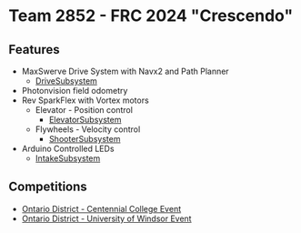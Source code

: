 # Team 2852 - FRC 2024 "Crescendo"

## Features
 - MaxSwerve Drive System with Navx2 and Path Planner
    - [DriveSubsystem](https://github.com/frc2852/frc2852-2024/blob/main/src/main/java/frc/robot/subsystems/DriveSubsystem.java)
 - Photonvision field odometry
 - Rev SparkFlex with Vortex motors
     - Elevator - Position control
        - [ElevatorSubsystem](https://github.com/frc2852/frc2852-2024/blob/main/src/main/java/frc/robot/subsystems/ElevatorSubsystem.java)
     - Flywheels - Velocity control
       - [ShooterSubsystem](https://github.com/frc2852/frc2852-2024/blob/main/src/main/java/frc/robot/subsystems/ShooterSubsystem.java)
 - Arduino Controlled LEDs
     - [IntakeSubsystem](https://github.com/frc2852/frc2852-2024/blob/main/src/main/java/frc/robot/subsystems/IntakeSubsystem.java)


## Competitions
 - [Ontario District - Centennial College Event](https://github.com/frc2852/frc2852-2024/tree/ont-district-centennial-college-event)
 - [Ontario District - University of Windsor Event](https://github.com/frc2852/frc2852-2024)
